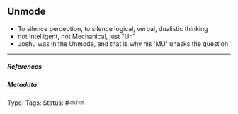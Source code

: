 ## Unmode  # 

- To silence perception, to silence logical, verbal, dualistic thinking
- not Intelligent, not Mechanical, just "Un"
- Joshu was in the Unmode, and that is why his 'MU' unasks the question

___

##### References



##### Metadata

Type: 
Tags:
Status: #⛅️/⛅️